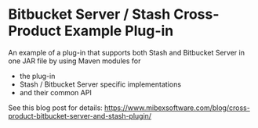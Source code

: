 # Bitbucket Server / Stash Cross-Product Example Plug-in

An example of a plug-in that supports both Stash and Bitbucket Server in one JAR file by using Maven modules for

- the plug-in
- Stash / Bitbucket Server specific implementations
- and their common API

See this blog post for details: https://www.mibexsoftware.com/blog/cross-product-bitbucket-server-and-stash-plugin/
